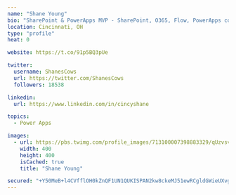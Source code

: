 ```yaml
---
name: "Shane Young"
bio: "SharePoint & PowerApps MVP - SharePoint, O365, Flow, PowerApps consulting? @PowerApps911 | Pure Snark? You found it."
location: Cincinnati, OH
type: "profile"
heat: 0

website: https://t.co/91p5BQ3pUe

twitter:
  username: ShanesCows
  url: https://twitter.com/ShanesCows
  followers: 18538

linkedin:
  url: https://www.linkedin.com/in/cincyshane

topics:
  - Power Apps

images:
  - url: https://pbs.twimg.com/profile_images/713100007398883329/qUzvsvQ3_400x400.jpg
    width: 400
    height: 400
    isCached: true
    title: "Shane Young"

secured: "+Y50MeB+l4CVfflOH0kZnQF1UN1QUKISPAN2kw8ckeMJ51ewRCgldGWieUXvgW0I9VjFJXWVvOIPtEbddvK4yPzWe49miztW4TQOk3q/zRvaO8SB2wI5TZPO4wylSEaIhv1bfFA9wnFXtyNm3cdDQztR12DIj3h1OAsVnv4e33VRLo3ns6N0YK6QvsXdRKD/ssYiPmnqNSpPvg/reQl+Q7RxrlVw9uAS4TET8l/nwLpDlkHsRZhWJnlRZsuZYlMoQ3sL2bES+STOVuGcGjH7160TfG4G3K2Tq3F/B/Ov9XxJtt1kYparh6SPvyG1wCnJp00yEjVTiGPhsqioR2mM5cwE//OSQ6iPrmu36KjUOFe2CrxUYuRmyIDFotBPJA1oenVMmuHYu8oJFu3/3Dxo6XN6k77PNdbRiv/8x9js45E=;xSDFhslAtKp+emNMV9beLQ=="
---
```


